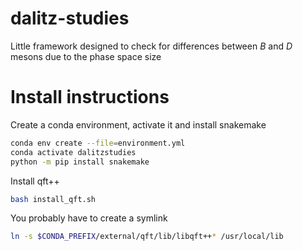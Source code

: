 # dalitz-studies

Little framework designed to check for differences between $B$ and $D$ mesons
due to the phase space size

# Install instructions

Create a conda environment, activate it and install snakemake

```bash
conda env create --file=environment.yml
conda activate dalitzstudies
python -m pip install snakemake
```

Install qft++
```bash
bash install_qft.sh
```

You probably have to create a symlink
```bash
ln -s $CONDA_PREFIX/external/qft/lib/libqft++* /usr/local/lib
```
